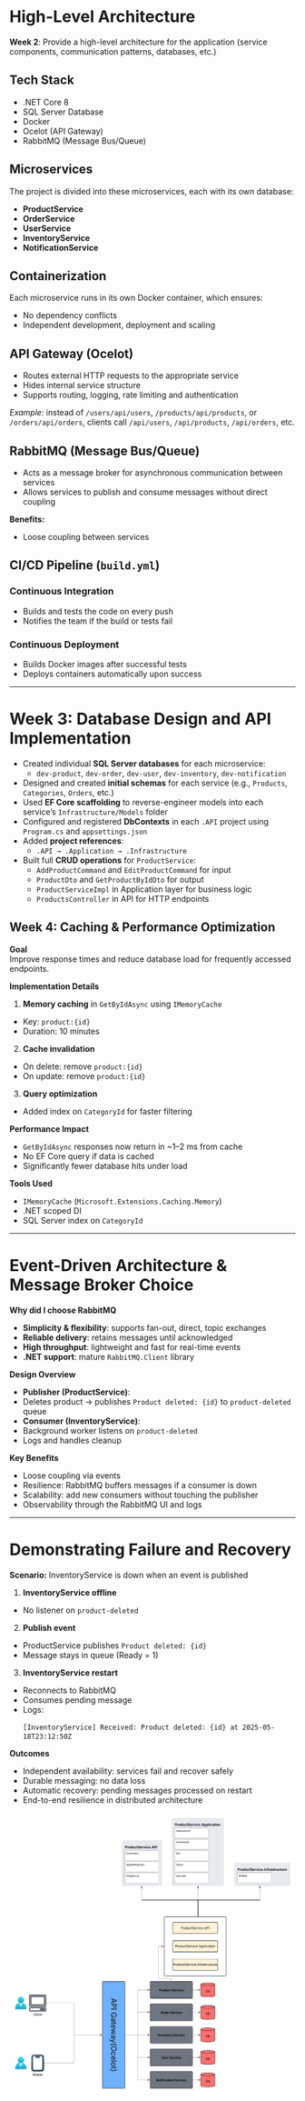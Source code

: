 ﻿# High-Level Architecture

**Week 2**: Provide a high-level architecture for the application (service components, communication patterns, databases, etc.)

## Tech Stack

- .NET Core 8  
- SQL Server Database  
- Docker  
- Ocelot (API Gateway)  
- RabbitMQ (Message Bus/Queue)  

## Microservices

The project is divided into these microservices, each with its own database:

- **ProductService**  
- **OrderService**  
- **UserService**  
- **InventoryService**  
- **NotificationService**  

## Containerization

Each microservice runs in its own Docker container, which ensures:

- No dependency conflicts  
- Independent development, deployment and scaling  

## API Gateway (Ocelot)

- Routes external HTTP requests to the appropriate service  
- Hides internal service structure  
- Supports routing, logging, rate limiting and authentication  

_Example:_ instead of `/users/api/users`, `/products/api/products`, or `/orders/api/orders`, clients call `/api/users`, `/api/products`, `/api/orders`, etc.

## RabbitMQ (Message Bus/Queue)

- Acts as a message broker for asynchronous communication between services  
- Allows services to publish and consume messages without direct coupling  

**Benefits:**  
- Loose coupling between services  

## CI/CD Pipeline (`build.yml`)

### Continuous Integration

- Builds and tests the code on every push  
- Notifies the team if the build or tests fail  

### Continuous Deployment

- Builds Docker images after successful tests  
- Deploys containers automatically upon success  

---

# Week 3: Database Design and API Implementation

- Created individual **SQL Server databases** for each microservice:
  - `dev-product`, `dev-order`, `dev-user`, `dev-inventory`, `dev-notification`
- Designed and created **initial schemas** for each service (e.g., `Products`, `Categories`, `Orders`, etc.)
- Used **EF Core scaffolding** to reverse-engineer models into each service’s `Infrastructure/Models` folder
- Configured and registered **DbContexts** in each `.API` project using `Program.cs` and `appsettings.json`
- Added **project references**:
  - `.API → .Application → .Infrastructure`
- Built full **CRUD operations** for `ProductService`:
  - `AddProductCommand` and `EditProductCommand` for input
  - `ProductDto` and `GetProductByIdDto` for output
  - `ProductServiceImpl` in Application layer for business logic
  - `ProductsController` in API for HTTP endpoints


## Week 4: Caching & Performance Optimization

**Goal**  
Improve response times and reduce database load for frequently accessed endpoints.

**Implementation Details**  
1. **Memory caching** in `GetByIdAsync` using `IMemoryCache`  
 - Key: `product:{id}`  
 - Duration: 10 minutes  
2. **Cache invalidation**  
 - On delete: remove `product:{id}`  
 - On update: remove `product:{id}`  
3. **Query optimization**  
 - Added index on `CategoryId` for faster filtering  

**Performance Impact**  
- `GetByIdAsync` responses now return in ~1–2 ms from cache  
- No EF Core query if data is cached  
- Significantly fewer database hits under load  

**Tools Used**  
- `IMemoryCache` (`Microsoft.Extensions.Caching.Memory`)  
- .NET scoped DI  
- SQL Server index on `CategoryId`  

---

# Event-Driven Architecture & Message Broker Choice

**Why did I choose RabbitMQ**  
- **Simplicity & flexibility**: supports fan-out, direct, topic exchanges  
- **Reliable delivery**: retains messages until acknowledged  
- **High throughput**: lightweight and fast for real-time events  
- **.NET support**: mature `RabbitMQ.Client` library  

**Design Overview**  
- **Publisher (ProductService)**:  
- Deletes product → publishes `Product deleted: {id}` to `product-deleted` queue  
- **Consumer (InventoryService)**:  
- Background worker listens on `product-deleted`  
- Logs and handles cleanup  

**Key Benefits**  
- Loose coupling via events  
- Resilience: RabbitMQ buffers messages if a consumer is down  
- Scalability: add new consumers without touching the publisher  
- Observability through the RabbitMQ UI and logs  

---

# Demonstrating Failure and Recovery

**Scenario:** InventoryService is down when an event is published

1. **InventoryService offline**  
 - No listener on `product-deleted`  
2. **Publish event**  
 - ProductService publishes `Product deleted: {id}`  
 - Message stays in queue (Ready = 1)  
3. **InventoryService restart**  
 - Reconnects to RabbitMQ  
 - Consumes pending message  
 - Logs:  
   ```
   [InventoryService] Received: Product deleted: {id} at 2025-05-18T23:12:50Z
   ```

**Outcomes**  
- Independent availability: services fail and recover safely  
- Durable messaging: no data loss  
- Automatic recovery: pending messages processed on restart  
- End-to-end resilience in distributed architecture  

![Alt text](high_level_architecture_diagram.jpeg "high level architecture diagram.jpeg")
